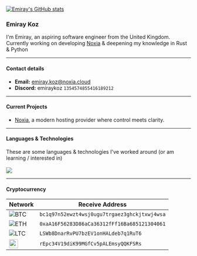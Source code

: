 [![Emiray's GitHub stats](https://github-readme-stats-bfjkdj7bz-emiraykozs-projects.vercel.app/api?username=emiraykoz&theme=github_dark_dimmed&hide_border=true)](https://github.com/anuraghazra/github-readme-stats)
### Emiray Koz
I'm Emiray, an aspiring software engineer from the United Kingdom.  
Currently working on developing [Noxia](https://github.com/NoxiaCloud) & deepening my knowledge in Rust & Python

---

#### Contact details
- **Email:** [emiray.koz@noxia.cloud](mailto:emiray.koz@noxia.cloud)
- **Discord:** emiraykoz `1354574855416189212`
  
---

#### Current Projects
- [Noxia](https://github.com/NoxiaCloud), a modern hosting provider where control meets clarity.
  
---

#### Languages & Technologies
These are some languages & technologies I've worked around (or am learning / interested in)
<br><br>
<img src="https://skillicons.dev/icons?i=python,lua,js,html,css,cs,rust,docker,linux,robloxstudio,vscode,visualstudio,cloudflare,figma,nodejs,tailwind,tauri,flask" />

---

#### Cryptocurrency
| Network | Receive Address |
|---------|-----------------|
| ![BTC](https://upload.wikimedia.org/wikipedia/commons/thumb/4/46/Bitcoin.svg/24px-Bitcoin.svg.png) | `bc1q97n52ewzt4wsj0ugu7trgaez3ghckjtxwj4wsa` |
| ![ETH](https://upload.wikimedia.org/wikipedia/commons/thumb/0/05/Ethereum_logo_2014.svg/16px-Ethereum_logo_2014.svg.png) | `0xaA16F56283D86aCa36312fFf16Ba685121304061` |
| ![LTC](https://upload.wikimedia.org/wikipedia/commons/thumb/1/1c/Litecoin.svg/24px-Litecoin.svg.png) | `LSWb8DnarRvPU7bzEV1onHALdeb7q1RuT6` |
| <img src="https://www.svgrepo.com/show/367298/xrp.svg" width="24px"> | `rEpc34V19diK99MGfCv5pALEmsyQQKFSRs` |
